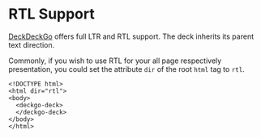 # RTL Support

[DeckDeckGo] offers full LTR and RTL support. The deck inherits its parent text direction.

Commonly, if you wish to use RTL for your all page respectively presentation, you could set the attribute `dir` of the root `html` tag to `rtl`.    

```
<!DOCTYPE html>
<html dir="rtl">
<body>
  <deckgo-deck>
  </deckgo-deck>
</body>
</html>  
``` 

[DeckDeckGo]: https://deckdeckgo.com